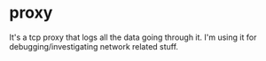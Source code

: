 # proxy

It's a tcp proxy that logs all the data going through it.
I'm using it for debugging/investigating network related stuff.
